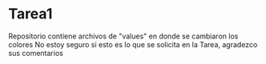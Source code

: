 # Tarea1
Repositorio contiene archivos de "values" en donde se cambiaron los colores
No estoy seguro si esto es lo que se solicita en la Tarea, agradezco sus comentarios
